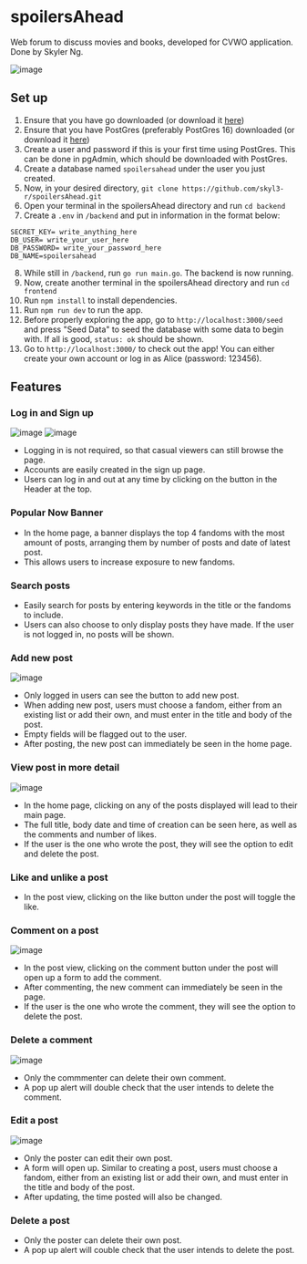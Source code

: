# spoilersAhead
Web forum to discuss movies and books, developed for CVWO application. Done by Skyler Ng.

![image](https://github.com/user-attachments/assets/e2483f9a-680e-4068-a4f6-870205f22401)

## Set up
1. Ensure that you have go downloaded (or download it [here](https://go.dev/doc/install))
2. Ensure that you have PostGres (preferably PostGres 16) downloaded (or download it [here](https://www.enterprisedb.com/downloads/postgres-postgresql-downloads))
3. Create a user and password if this is your first time using PostGres. This can be done in pgAdmin, which should be downloaded with PostGres.
4. Create a database named `spoilersahead` under the user you just created.
5. Now, in your desired directory, `git clone https://github.com/skyl3-r/spoilersAhead.git`
6. Open your terminal in the spoilersAhead directory and run `cd backend`
7. Create a `.env` in `/backend` and put in information in the format below:
```
SECRET_KEY= write_anything_here
DB_USER= write_your_user_here
DB_PASSWORD= write_your_password_here
DB_NAME=spoilersahead
```
8. While still in `/backend`, run `go run main.go`. The backend is now running.
9. Now, create another terminal in the spoilersAhead directory and run `cd frontend`
10. Run `npm install` to install dependencies. 
11. Run `npm run dev` to run the app. 
12. Before properly exploring the app, go to `http://localhost:3000/seed` and press "Seed Data" to seed the database with some data to begin with. If all is good, `status: ok` should be shown.
13. Go to `http://localhost:3000/` to check out the app! You can either create your own account or log in as Alice (password: 123456).

## Features
### Log in and Sign up
![image](https://github.com/user-attachments/assets/42463acf-f873-4dee-aeb8-8501b04adc5e)
![image](https://github.com/user-attachments/assets/bd5efd2b-1309-44cf-a592-38d60e2833c3)
- Logging in is not required, so that casual viewers can still browse the page.
- Accounts are easily created in the sign up page.
- Users can log in and out at any time by clicking on the button in the Header at the top.

### Popular Now Banner
- In the home page, a banner displays the top 4 fandoms with the most amount of posts, arranging them by number of posts and date of latest post.
- This allows users to increase exposure to new fandoms.

### Search posts
- Easily search for posts by entering keywords in the title or the fandoms to include.
- Users can also choose to only display posts they have made. If the user is not logged in, no posts will be shown.

### Add new post
![image](https://github.com/user-attachments/assets/175fdd4b-4a0c-4653-b2b8-4e43b03d5e83)
- Only logged in users can see the button to add new post.
- When adding new post, users must choose a fandom, either from an existing list or add their own, and must enter in the title and body of the post.
- Empty fields will be flagged out to the user.
- After posting, the new post can immediately be seen in the home page.

### View post in more detail
![image](https://github.com/user-attachments/assets/e3a0139b-9098-40e2-8b7f-c88ad81ef5cd)
- In the home page, clicking on any of the posts displayed will lead to their main page.
- The full title, body date and time of creation can be seen here, as well as the comments and number of likes.
- If the user is the one who wrote the post, they will see the option to edit and delete the post.

### Like and unlike a post
- In the post view, clicking on the like button under the post will toggle the like.

### Comment on a post
![image](https://github.com/user-attachments/assets/d626d2de-27de-4aa7-943d-4520af7cbec1)
- In the post view, clicking on the comment button under the post will open up a form to add the comment.
- After commenting, the new comment can immediately be seen in the page.
- If the user is the one who wrote the comment, they will see the option to delete the post.

### Delete a comment
![image](https://github.com/user-attachments/assets/2a8ee9f0-1e70-41d5-ae79-401d7e242d50)
- Only the commmenter can delete their own comment.
- A pop up alert will double check that the user intends to delete the comment.

### Edit a post
![image](https://github.com/user-attachments/assets/94309e50-8b68-4fee-a606-d1c5eeeaca92)
- Only the poster can edit their own post.
- A form will open up. Similar to creating a post, users must choose a fandom, either from an existing list or add their own, and must enter in the title and body of the post.
- After updating, the time posted will also be changed.

### Delete a post
- Only the poster can delete their own post.
- A pop up alert will couble check that the user intends to delete the post.
